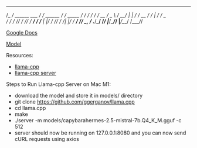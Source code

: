 
  ______                    ______            __         
 /_  __/_  ______  ___     / ____/   ______  / /   _____ 
  / / / / / / __ \/ _ \   / __/ | | / / __ \/ / | / / _ \
 / / / /_/ / /_/ /  __/  / /___ | |/ / /_/ / /| |/ /  __/
/_/  \__, / .___/\___/  /_____/ |___/\____/_/ |___/\___/ 
    /____/_/                                             



[Google Docs](https://docs.google.com/document/d/1rpS6eoXiWS2pz4CO6Unv7P4owfa87kCua4z94uJKJ1U/edit)

[Model](https://huggingface.co/TheBloke/CapybaraHermes-2.5-Mistral-7B-GGUF)

Resources:
- [llama-cpp](https://github.com/ggerganov/llama.cpp)
- [llama-cpp server](https://github.com/ggerganov/llama.cpp/blob/master/examples/server/README.md)

Steps to Run Llama-cpp Server on Mac M1:
- download the model and store it in models/ directory
- git clone https://github.com/ggerganov/llama.cpp
- cd llama.cpp
- make
- ./server -m models/capybarahermes-2.5-mistral-7b.Q4_K_M.gguf -c 512
- server should now be running on 127.0.0.1:8080 and you can now send cURL requests using axios
